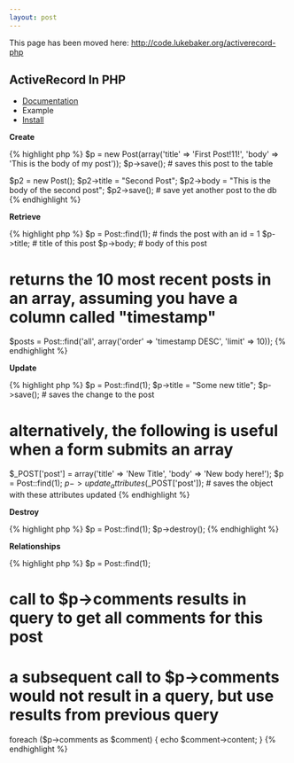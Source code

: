 ```yaml
---
layout: post
---
```

<div class="alert alert-warning">
    This page has been moved here: <a href="http://code.lukebaker.org/activerecord-php">http://code.lukebaker.org/activerecord-php</a>
</div>

## ActiveRecord In PHP

<ul class="breadcrumb">
  <li><a href="/projects/activerecord-in-php/documentation/">Documentation</a></li>
  <li class="active">Example</li>
  <li><a href="/projects/activerecord-in-php/install/">Install</a></li>
</ul>

**Create**

{% highlight php %}
$p = new Post(array('title' => 'First Post!11!', 'body' => 'This is the body of my post'));
$p->save(); # saves this post to the table
 
$p2 = new Post();
$p2->title = "Second Post";
$p2->body = "This is the body of the second post";
$p2->save(); # save yet another post to the db
{% endhighlight %}

**Retrieve**

{% highlight php %}
$p = Post::find(1); # finds the post with an id = 1
$p->title; # title of this post
$p->body;  # body of this post
 
# returns the 10 most recent posts in an array, assuming you have a column called "timestamp"
$posts = Post::find('all', array('order' => 'timestamp DESC', 'limit' => 10));
{% endhighlight %}

**Update**

{% highlight php %}
$p = Post::find(1);
$p->title = "Some new title";
$p->save(); # saves the change to the post
 
# alternatively, the following is useful when a form submits an array
$_POST['post'] = array('title' => 'New Title', 'body' => 'New body here!');
$p = Post::find(1);
$p->update_attributes($_POST['post']); # saves the object with these attributes updated
{% endhighlight %}

**Destroy**

{% highlight php %}
$p = Post::find(1);
$p->destroy();
{% endhighlight %}

**Relationships**

{% highlight php %}
$p = Post::find(1);
# call to $p->comments results in query to get all comments for this post
# a subsequent call to $p->comments would not result in a query, but use results from previous query
foreach ($p->comments as $comment) {
  echo $comment->content;
}
{% endhighlight %}
